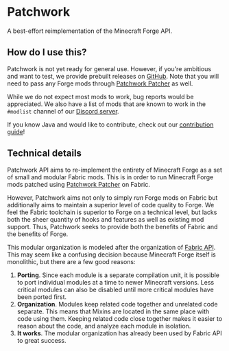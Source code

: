 # Patchwork

A best-effort reimplementation of the Minecraft Forge API.

## How do I use this?

Patchwork is not yet ready for general use. However, if you're ambitious and want to test, we provide prebuilt releases on [GitHub](https://github.com/PatchworkMC/patchwork-api/releases). Note that you will need to pass any Forge mods through [Patchwork Patcher](https://github.com/PatchworkMC/patchwork-patcher/releases) as well.

While we do not expect most mods to work, bug reports would be appreciated. We also have a list of mods that are known to work in the `#modlist` channel of our [Discord server](https://discord.gg/YYZtNBG).

If you know Java and would like to contribute, check out our [contribution guide](CONTRIBUTING.md)!


## Technical details

Patchwork API aims to re-implement the entirety of Minecraft Forge as a set of small and modular Fabric mods. This is in order to run Minecraft Forge mods patched using [Patchwork Patcher](https://github.com/PatchworkMC/patchwork-patcher) on Fabric.

However, Patchwork aims not only to simply *run* Forge mods on Fabric but additionally aims to maintain a superior level of code quality to Forge. We feel the Fabric toolchain is superior to Forge on a technical level, but lacks both the sheer quantity of hooks and features as well as existing mod support. Thus, Patchwork seeks to provide both the benefits of Fabric and the benefits of Forge.

This modular organization is modeled after the organization of [Fabric API](https://github.com/FabricMC/fabric). This may seem like a confusing decision because Minecraft Forge itself is monolithic, but there are a few good reasons:

1. **Porting**. Since each module is a separate compilation unit, it is possible to port individual modules at a time to newer Minecraft versions. Less critical modules can also be disabled until more critical modules have been ported first.
2. **Organization**. Modules keep related code together and unrelated code separate. This means that Mixins are located in the same place with code using them. Keeping related code close together makes it easier to reason about the code, and analyze each module in isolation.
3. **It works**. The modular organization has already been used by Fabric API to great success.
